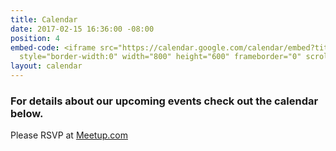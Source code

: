 ```yaml
---
title: Calendar
date: 2017-02-15 16:36:00 -08:00
position: 4
embed-code: <iframe src="https://calendar.google.com/calendar/embed?title=WA%209%20Indivisibles&amp;height=600&amp;wkst=1&amp;bgcolor=%23FFFFFF&amp;src=wadist9indivisibles%40gmail.com&amp;color=%231B887A&amp;ctz=America%2FLos_Angeles"
  style="border-width:0" width="800" height="600" frameborder="0" scrolling="no"></iframe>
layout: calendar
---
```


###  For details about our upcoming events check out the calendar below. 
Please RSVP at [Meetup.com](https://www.meetup.com/Washington-District-9-Indivisibles/)